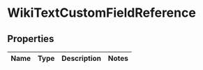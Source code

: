 
# WikiTextCustomFieldReference

## Properties
Name | Type | Description | Notes
------------ | ------------- | ------------- | -------------



